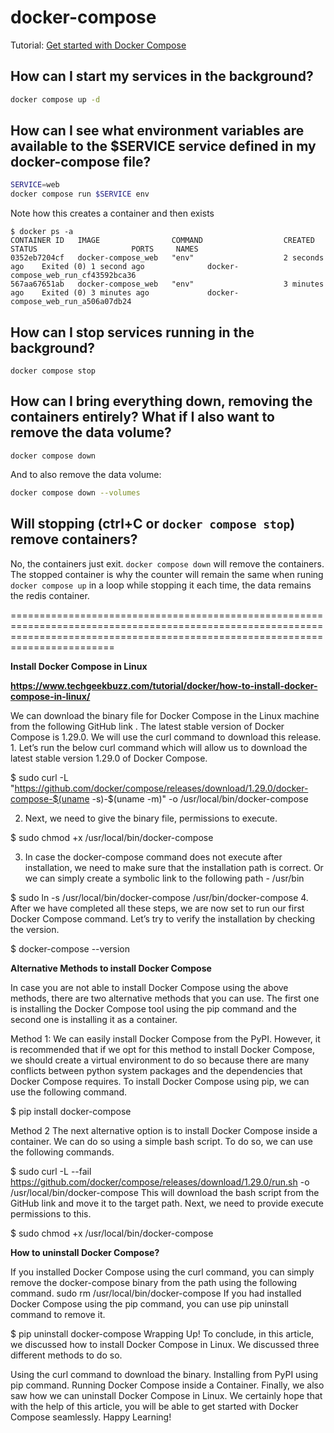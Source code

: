 # docker-compose

Tutorial: [Get started with Docker Compose](https://docs.docker.com/compose/gettingstarted/)

## How can I start my services in the background?

```bash
docker compose up -d
```

## How can I see what environment variables are available to the $SERVICE service defined in my docker-compose file?

```bash
SERVICE=web
docker compose run $SERVICE env
```

Note how this creates a container and then exists
```
$ docker ps -a
CONTAINER ID   IMAGE                COMMAND                  CREATED          STATUS                     PORTS     NAMES
0352eb7204cf   docker-compose_web   "env"                    2 seconds ago    Exited (0) 1 second ago              docker-compose_web_run_cf43592bca36
567aa67651ab   docker-compose_web   "env"                    3 minutes ago    Exited (0) 3 minutes ago             docker-compose_web_run_a506a07db24
```

## How can I stop services running in the background?

```
docker compose stop
```

## How can I bring everything down, removing the containers entirely? What if I also want to remove the data volume?

```
docker compose down
```
And to also remove the data volume:
```bash
docker compose down --volumes
```

## Will stopping (ctrl+C or `docker compose stop`) remove containers?

No, the containers just exit. `docker compose down` will remove the containers. The stopped container is why the counter will remain the same when runing `docker compose up` in a loop while stopping it each time, the data remains the redis container.

====================================================================================================================================================================================


**Install Docker Compose in Linux**

**https://www.techgeekbuzz.com/tutorial/docker/how-to-install-docker-compose-in-linux/**

We can download the binary file for Docker Compose in the Linux machine from the following GitHub link . The latest stable version of Docker Compose is 1.29.0. We will use the curl command to download this release. 1. Let’s run the below curl command which will allow us to download the latest stable version 1.29.0 of Docker Compose.

$ sudo curl -L "https://github.com/docker/compose/releases/download/1.29.0/docker-compose-$(uname -s)-$(uname -m)" -o /usr/local/bin/docker-compose


2. Next, we need to give the binary file, permissions to execute.

$ sudo chmod +x /usr/local/bin/docker-compose


3. In case the docker-compose command does not execute after installation, we need to make sure that the installation path is correct. Or we can simply create a symbolic link to the following path - /usr/bin

$ sudo ln -s /usr/local/bin/docker-compose /usr/bin/docker-compose
4. After we have completed all these steps, we are now set to run our first Docker Compose command. Let’s try to verify the installation by checking the version.

$ docker-compose --version


**Alternative Methods to install Docker Compose**

In case you are not able to install Docker Compose using the above methods, there are two alternative methods that you can use. The first one is installing the Docker Compose tool using the pip command and the second one is installing it as a container.

Method 1:
We can easily install Docker Compose from the PyPI. However, it is recommended that if we opt for this method to install Docker Compose, we should create a virtual environment to do so because there are many conflicts between python system packages and the dependencies that Docker Compose requires. To install Docker Compose using pip, we can use the following command.

$ pip install docker-compose

Method 2
The next alternative option is to install Docker Compose inside a container. We can do so using a simple bash script. To do so, we can use the following commands.

$ sudo curl -L --fail https://github.com/docker/compose/releases/download/1.29.0/run.sh -o /usr/local/bin/docker-compose
This will download the bash script from the GitHub link and move it to the target path. Next, we need to provide execute permissions to this.

$ sudo chmod +x /usr/local/bin/docker-compose


**How to uninstall Docker Compose?**

If you installed Docker Compose using the curl command, you can simply remove the docker-compose binary from the path using the following command. sudo rm /usr/local/bin/docker-compose If you had installed Docker Compose using the pip command, you can use pip uninstall command to remove it.

$ pip uninstall docker-compose
Wrapping Up!
To conclude, in this article, we discussed how to install Docker Compose in Linux. We discussed three different methods to do so.

Using the curl command to download the binary.
Installing from PyPI using pip command.
Running Docker Compose inside a Container.
Finally, we also saw how we can uninstall Docker Compose in Linux. We certainly hope that with the help of this article, you will be able to get started with Docker Compose seamlessly. Happy Learning!
